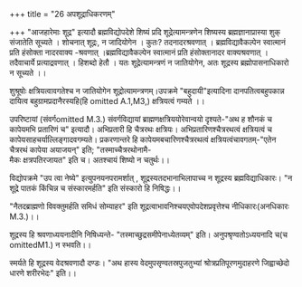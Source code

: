 +++
title = "26 अपशूद्राधिकरणम्"

+++
"आजहारेमाः शूद्र" इत्यादौ ब्रह्मविद्योपदेशे शिष्यं प्रदि शूद्रेत्यामन्त्रणेन शिष्यस्य ब्रह्मज्ञानाप्रास्या शुक् संजातेति सूच्यते । शोचनात् शूद्रः, न जादियोगेन । कुतः? तदनादरश्रवणात् । ब्रह्मविद्यावैकल्पेन स्वात्मानं प्रति हंसोक्ता नादरवाक्य -श्रवणात् ।ब्रह्मविद्यावैकल्पेन स्वात्मानं प्रति हंसोक्तानादर वाक्यश्रवणात् । तदैवाचार्ये प्रत्याद्रवणात् । हिशब्दो हेतौ । यतः शूद्रेत्यामन्त्रणं न जातियोगेन, अतः शूद्रस्य ब्रह्मोपासनाधिकारो न सूच्यते ।।

शुश्रूषोः क्षत्रियत्वावगतेश्च न जातियोगेन शूद्रोत्यामन्त्रणम्।उपक्रमे "बहुदायी"इत्यादिना दानपतित्वबहुपकान्न दायित्व बहुग्रामप्रदानैरस्यहि(हि omitted A.1,M3,) क्षत्रियत्वं गम्यते ।।

उपरिष्टायां (संवर्गomitted M.3.) संवर्गविद्यायां ब्राह्मणक्षत्रिययोरेवान्वयो दृश्यते-"अथ ह शौनकं च कापेयमभि प्रतारिणं च" इत्यादौ। अभिप्रतारी हि चैत्ररथः क्षत्रियः। अभिप्रतारिणश्चैत्ररथत्वं क्षत्रियत्वं च कापेयसाहचर्याल्लिङ्गादवगम्यते। प्रकरणान्तरे हि कापेयमबचारिणश्चैत्ररथत्वं क्षत्रियत्वंचावगतम्-"एतेन चैत्ररथं कापेया अयाजयन्" इति; "तस्माच्चैत्ररथोनामै-  
मैकः क्षत्रपतिरजायत" इति च। अतश्चायं शिष्यो न चतुर्थः।।

विद्योपक्रमे "उप त्वा नेष्ये" इत्युपनयनपरामर्शात् , शूद्रस्यतदभानाभिलापाच्च न शूद्रस्य ब्रह्मविद्याधिकारः। "न शूद्रे पातकं किंचिन्न च संस्कारमर्हति" इति संस्कारो हि निषिद्धः।।

"नैतदब्राह्मणो विवक्तुमर्हति समिधं सोम्याहर" इति शूद्रत्वाभावनिश्चयएवोपदेशप्रवृत्तेश्च नीधिकारः(अनधिकारः M.3.)।।

शूद्रस्य हि श्रवणाध्ययनादीनि निषिध्यन्ते- "तस्माच्छुद्रसमीपेनाध्येतव्यम्" इति। अनुपश्रृण्वतोऽध्ययनादि च(च omittedM1.) न स्भवति।।

स्मर्यते हि शूद्रस्य वेदश्रवणादौ दण्डः। "अथ हास्य वेदमुपसृण्वतस्रपुजतुभ्यां श्रोत्रप्रतिपूरणमुदाहरणे जिह्वाच्छेदो धारणे शरीरभेदः" इति।।